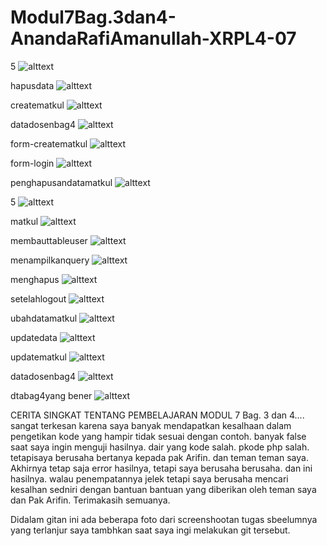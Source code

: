 # Modul7Bag.3dan4-AnandaRafiAmanullah-XRPL4-07

5
![alttext](https://github.com/Anandarafi/Modul7Bag.3dan4-AnandaRafiAmanullah-XRPL4-07/blob/master/5.PNG)

hapusdata
![alttext](https://github.com/Anandarafi/Modul7Bag.3dan4-AnandaRafiAmanullah-XRPL4-07/blob/master/berhasilhapusdatamatkul.PNG)

creatematkul
![alttext](https://github.com/Anandarafi/Modul7Bag.3dan4-AnandaRafiAmanullah-XRPL4-07/blob/master/createMatkul.PNG)

datadosenbag4
![alttext](https://github.com/Anandarafi/Modul7Bag.3dan4-AnandaRafiAmanullah-XRPL4-07/blob/master/datadosen.bag4.PNG)

form-creatematkul
![alttext](https://github.com/Anandarafi/Modul7Bag.3dan4-AnandaRafiAmanullah-XRPL4-07/blob/master/form-createMatkul.PNG)

form-login
![alttext](https://github.com/Anandarafi/Modul7Bag.3dan4-AnandaRafiAmanullah-XRPL4-07/blob/master/form-login.PNG)

penghapusandatamatkul
![alttext](https://github.com/Anandarafi/Modul7Bag.3dan4-AnandaRafiAmanullah-XRPL4-07/blob/master/hasilpenghapusandatamatkul.PNG)

5
![alttext](https://github.com/Anandarafi/Modul7Bag.3dan4-AnandaRafiAmanullah-XRPL4-07/blob/master/5.PNG)

matkul
![alttext](https://github.com/Anandarafi/Modul7Bag.3dan4-AnandaRafiAmanullah-XRPL4-07/blob/master/matkul.PNG)

membauttableuser
![alttext](https://github.com/Anandarafi/Modul7Bag.3dan4-AnandaRafiAmanullah-XRPL4-07/blob/master/membuattableuser.PNG)

menampilkanquery
![alttext](https://github.com/Anandarafi/Modul7Bag.3dan4-AnandaRafiAmanullah-XRPL4-07/blob/master/query%20menampilkan.PNG)

menghapus
![alttext](https://github.com/Anandarafi/Modul7Bag.3dan4-AnandaRafiAmanullah-XRPL4-07/blob/master/readmatkul..%20menghapus.PNG)

setelahlogout
![alttext](https://github.com/Anandarafi/Modul7Bag.3dan4-AnandaRafiAmanullah-XRPL4-07/blob/master/setelahlogout.PNG)

ubahdatamatkul
![alttext](https://github.com/Anandarafi/Modul7Bag.3dan4-AnandaRafiAmanullah-XRPL4-07/blob/master/ubdahdatamatkul.PNG)

updatedata
![alttext](https://github.com/Anandarafi/Modul7Bag.3dan4-AnandaRafiAmanullah-XRPL4-07/blob/master/updateData.PNG)

updatematkul
![alttext](https://github.com/Anandarafi/Modul7Bag.3dan4-AnandaRafiAmanullah-XRPL4-07/blob/master/updatematkul.PNG)

datadosenbag4
![alttext](https://github.com/Anandarafi/Modul7Bag.3dan4-AnandaRafiAmanullah-XRPL4-07/blob/master/datadosen.bag4.PNG)

dtabag4yang bener
![alttext](https://github.com/Anandarafi/Modul7Bag.3dan4-AnandaRafiAmanullah-XRPL4-07/blob/master/datadosen.bag4%20-%20Copy.PNG)





CERITA SINGKAT TENTANG PEMBELAJARAN MODUL 7 Bag. 3 dan 4....
sangat terkesan karena saya banyak mendapatkan kesalhaan dalam pengetikan kode yang hampir tidak sesuai dengan contoh. banyak false saat saya ingin menguji hasilnya. dair yang kode salah. pkode php salah. tetapisaya berusaha bertanya kepada pak Arifin. dan teman teman saya.
Akhirnya tetap saja error hasilnya, tetapi saya berusaha berusaha. dan ini hasilnya. walau penempatannya jelek tetapi saya berusaha mencari kesalhan sedniri dengan bantuan bantuan yang diberikan oleh teman saya dan Pak Arifin. Terimakasih semuanya.

Didalam gitan ini ada beberapa foto dari screenshootan tugas sbeelumnya yang terlanjur saya tambhkan saat saya ingi melakukan git tersebut.
